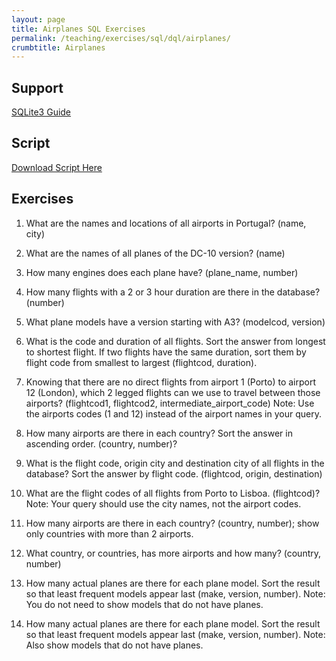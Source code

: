 ```yaml
---
layout: page
title: Airplanes SQL Exercises
permalink: /teaching/exercises/sql/dql/airplanes/
crumbtitle: Airplanes
---
```


## Support
[SQLite3 Guide](/teaching/exercises/sql/teaching/howto/sqlite//)


## Script

[Download Script Here](/teaching/exercises/sql/dql/scripts/airplanes.sql)

## Exercises

1. What are the names and locations of all airports in Portugal? (name, city)

2. What are the names of all planes of the DC-10 version? (name)

3. How many engines does each plane have? (plane_name, number)

4. How many flights with a 2 or 3 hour duration are there in the database? (number)

5. What plane models have a version starting with A3? (modelcod, version)

6. What is the code and duration of all flights. Sort the answer from longest to shortest flight. If two flights have the same duration, sort them by flight code from smallest to largest (flightcod, duration).

7. Knowing that there are no direct flights from airport 1 (Porto) to airport 12 (London), which 2 legged flights can we use to travel between those airports? (flightcod1, flightcod2, intermediate_airport_code) Note: Use the airports codes (1 and 12) instead of the airport names in your query.

8. How many airports are there in each country? Sort the answer in ascending order. (country, number)?

9. What is the flight code, origin city and destination city of all flights in the database? Sort the answer by flight code. (flightcod, origin, destination)

10. What are the flight codes of all flights from Porto to Lisboa. (flightcod)? Note: Your query should use the city names, not the airport codes.

11. How many airports are there in each country? (country, number); show only countries with more than 2 airports.

12. What country, or countries, has more airports and how many? (country, number)

13. How many actual planes are there for each plane model. Sort the result so that least frequent models appear last (make, version, number). Note: You do not need to show models that do not have planes.

14. How many actual planes are there for each plane model. Sort the result so that least frequent models appear last (make, version, number). Note: Also show models that do not have planes.